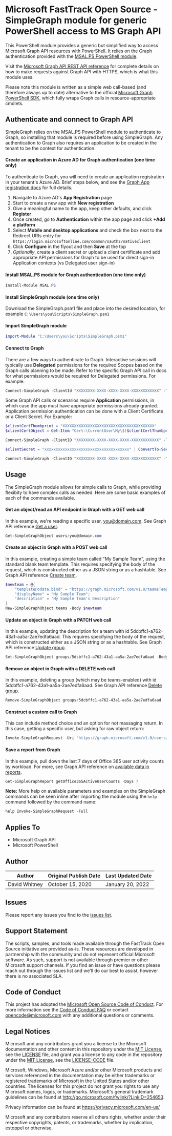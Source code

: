 # Microsoft FastTrack Open Source - SimpleGraph module for generic PowerShell access to MS Graph API

This PowerShell module provides a generic but simplified way to access Microsoft Graph API resources with PowerShell. It relies on the Graph authentication provided with the [MSAL.PS PowerShell module](https://github.com/AzureAD/MSAL.PS).

Visit the [Microsoft Graph API REST API reference](https://docs.microsoft.com/en-us/graph/api/overview?view=graph-rest-1.0) for complete details on how to make requests against Graph API with HTTPS, which is what this module uses.

Please note this module is written as a simple web call-based (and therefore always up to date) alternative to the official [Microsoft Graph PowerShell SDK](https://github.com/microsoftgraph/msgraph-sdk-powershell), which fully wraps Graph calls in resource-appropriate cmdlets.

## Authenticate and connect to Graph API

SimpleGraph relies on the MSAL.PS PowerShell module to authenticate to Graph, so installing that module is required before using SimpleGraph. Any authentication to Graph also requires an application to be created in the tenant to be the context for authentication.

#### Create an application in Azure AD for Graph authentication (one time only)

To authenticate to Graph, you will need to create an application registration in your tenant's Azure AD. Brief steps below, and see the [Graph App registration docs](https://docs.microsoft.com/en-us/graph/auth-register-app-v2) for full details.

1. Navigate to Azure AD's **App Registration** page
2. Start to create a new app with **New registration**
3. Give a meaningful name to the app, keep other defaults, and click **Register**
4. Once created, go to **Authentication** within the app page and click **+Add a platform**
5. Select **Mobile and desktop applications** and check the box next to the Redirect URIs entry for `https://login.microsoftonline.com/common/oauth2/nativeclient`
6. Click **Configure** in the flyout and then **Save** at the top
7. _Optionally_, create a client secret or upload a client certificate and add appropriate API permissions for Graph to be used for direct sign-in Application contexts (vs Delegated user sign-in)

#### Install MSAL.PS module for Graph authentication (one time only)

```PowerShell
Install-Module MSAL.PS
```

#### Install SimpleGraph module (one time only)

Download the SimpleGraph.psm1 file and place into the desired location, for example ```C:\Users\you\Scripts\SimpleGraph.psm1```

#### Import SimpleGraph module

```PowerShell
Import-Module "C:\Users\you\Scripts\SimpleGraph.psm1"
```

#### Connect to Graph

There are a few ways to authenticate to Graph. Interactive sessions will typically use **Delegated** permissions for the required Scopes based on the Graph calls planning to be made. Refer to the specific Graph API call in docs for what permissions would be required for Delegated permissions. For example:

```PowerShell
Connect-SimpleGraph -ClientId "XXXXXXXX-XXXX-XXXX-XXXX-XXXXXXXXXXXX" -TenantId "XXXXXXXX-XXXX-XXXX-XXXX-XXXXXXXXXXXX" -Scopes "User.Read.All", "Group.Read.All"
```

Some Graph API calls or scenarios require **Application** permissions, in which case the app must have appropriate permissions already granted. Application permission authentication can be done with a Client Certificate or a Client Secret. For Example:

```PowerShell
$clientCertThumbprint = "XXXXXXXXXXXXXXXXXXXXXXXXXXXXXXXXXXXXXXXX"
$clientCertObject = Get-Item "Cert:\CurrentUser\My\$($clientCertThumbprint)"

Connect-SimpleGraph -ClientID "XXXXXXXX-XXXX-XXXX-XXXX-XXXXXXXXXXXX" -TenantId "XXXXXXXX-XXXX-XXXX-XXXX-XXXXXXXXXXXX" -ClientCertificate $clientCertObject
```

```PowerShell
$clientSecret = "xxxxxxxxxxxxxxxxxxxxxxxxxxxxxxxxxxxxx" | ConvertTo-SecureString -AsPlainText -Force

Connect-SimpleGraph -ClientID "XXXXXXXX-XXXX-XXXX-XXXX-XXXXXXXXXXXX" -TenantId "XXXXXXXX-XXXX-XXXX-XXXX-XXXXXXXXXXXX" -ClientSecret $clientSecret
```

## Usage

The SimpleGraph module allows for simple calls to Graph, while providing flexibity to have complex calls as needed. Here are some basic examples of each of the commands available.

#### Get an object/read an API endpoint in Graph with a GET web call

In this example, we're reading a specific user, you@domain.com. See Graph API reference [Get a user](https://docs.microsoft.com/en-us/graph/api/user-get?view=graph-rest-1.0&tabs=http).

```PowerShell
Get-SimpleGraphObject users/you@domain.com
```

#### Create an object in Graph with a POST web call

In this example, creating a simple team called "My Sample Team", using the standard blank team template. This requires specifying the body of the request, which is constructed either as a JSON string or as a hashtable. See Graph API reference [Create team](https://docs.microsoft.com/en-us/graph/api/team-post?view=graph-rest-1.0&tabs=http).

```PowerShell
$newteam = @{
    "template@odata.bind" = "https://graph.microsoft.com/v1.0/teamsTemplates('standard')";
    "displayName" = "My Sample Team";
    "description" = "My Sample Team's Description"
}
New-SimpleGraphObject teams -Body $newteam
```

#### Update an object in Graph with a PATCH web call

In this example, updating the description for a team with id 5dcbffc1-a762-43a1-aa5a-2ae7edfa6aad. This requires specifying the body of the request, which is constructed either as a JSON string or as a hashtable. See Graph API reference [Update group](https://docs.microsoft.com/en-us/graph/api/group-update?view=graph-rest-1.0&tabs=http).

```PowerShell
Set-SimpleGraphObject groups/5dcbffc1-a762-43a1-aa5a-2ae7edfa6aad -Body @{"description" = "New Team Description"}
```

#### Remove an object in Graph with a DELETE web call

In this example, deleting a group (which may be teams-enabled) with id 5dcbffc1-a762-43a1-aa5a-2ae7edfa6aad. See Graph API reference [Delete group](https://docs.microsoft.com/en-us/graph/api/group-delete?view=graph-rest-1.0&tabs=http).

```PowerShell
Remove-SimpleGraphObject groups/5dcbffc1-a762-43a1-aa5a-2ae7edfa6aad
```

#### Construct a custom call to Graph

This can include method choice and an option for not massaging return. In this case, getting a specific user, but asking for raw object return:

```PowerShell
Invoke-SimpleGraphRequest -Uri "https://graph.microsoft.com/v1.0/users/you@domain.com" -Method GET -Raw
```

#### Save a report from Graph

In this example, pull down the last 7 days of Office 365 user activity counts by workload. For more, see Graph API reference on [available data in reports](https://docs.microsoft.com/en-us/graph/reportroot-concept-overview#what-data-can-i-access-by-using-the-reports-apis).

```PowerShell
Get-SimpleGraphReport getOffice365ActiveUserCounts -Days 7
```

**Note:** More help on available parameters and examples on the SimpleGraph commands can be seen inline after importing the module using the `help` command followed by the command name:

```PowerShell
help Invoke-SimpleGraphRequest -Full
```

## Applies To

- Microsoft Graph API
- Microsoft PowerShell

## Author

|Author|Original Publish Date|Last Updated Date
|----|--------------------------|--------------
| David Whitney | October 15, 2020 | January 20, 2022

## Issues

Please report any issues you find to the [issues list](https://github.com/microsoft/FastTrack/issues).

## Support Statement

The scripts, samples, and tools made available through the FastTrack Open Source initiative are provided as-is. These resources are developed in partnership with the community and do not represent official Microsoft software. As such, support is not available through premier or other Microsoft support channels. If you find an issue or have questions please reach out through the issues list and we'll do our best to assist, however there is no associated SLA.

## Code of Conduct

This project has adopted the [Microsoft Open Source Code of Conduct](https://opensource.microsoft.com/codeofconduct/).
For more information see the [Code of Conduct FAQ](https://opensource.microsoft.com/codeofconduct/faq/) or
contact [opencode@microsoft.com](mailto:opencode@microsoft.com) with any additional questions or comments.

## Legal Notices

Microsoft and any contributors grant you a license to the Microsoft documentation and other content in this repository under the [MIT License](https://opensource.org/licenses/MIT), see the [LICENSE](LICENSE) file, and grant you a license to any code in the repository under the [MIT License](https://opensource.org/licenses/MIT), see the [LICENSE-CODE](LICENSE-CODE) file.

Microsoft, Windows, Microsoft Azure and/or other Microsoft products and services referenced in the documentation may be either trademarks or registered trademarks of Microsoft in the United States and/or other countries. The licenses for this project do not grant you rights to use any Microsoft names, logos, or trademarks. Microsoft's general trademark guidelines can be found at http://go.microsoft.com/fwlink/?LinkID=254653.

Privacy information can be found at https://privacy.microsoft.com/en-us/

Microsoft and any contributors reserve all others rights, whether under their respective copyrights, patents,
or trademarks, whether by implication, estoppel or otherwise.
